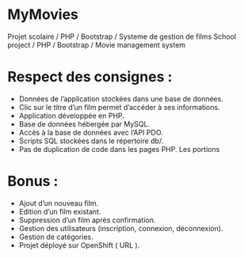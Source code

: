 # MyMovies
Projet scolaire / PHP / Bootstrap / Systeme de gestion de films
School project / PHP / Bootstrap / Movie management system

# Respect des consignes :
* Données de l’application stockées dans une base de données.
* Clic sur le titre d’un film permet d’accéder à ses informations.
* Application développée en PHP.
* Base de données hébergée par MySQL.
* Accès à la base de données avec l’API PDO.
* Scripts SQL stockées dans le répertoire db/.
* Pas de duplication de code dans les pages PHP. Les portions 

# Bonus :
* Ajout d’un nouveau film.
* Edition d’un film existant.
* Suppression d’un film après confirmation.
* Gestion des utilisateurs (inscription, connexion, déconnexion).
* Gestion de catégories.
* Projet déployé sur OpenShift ( URL ).